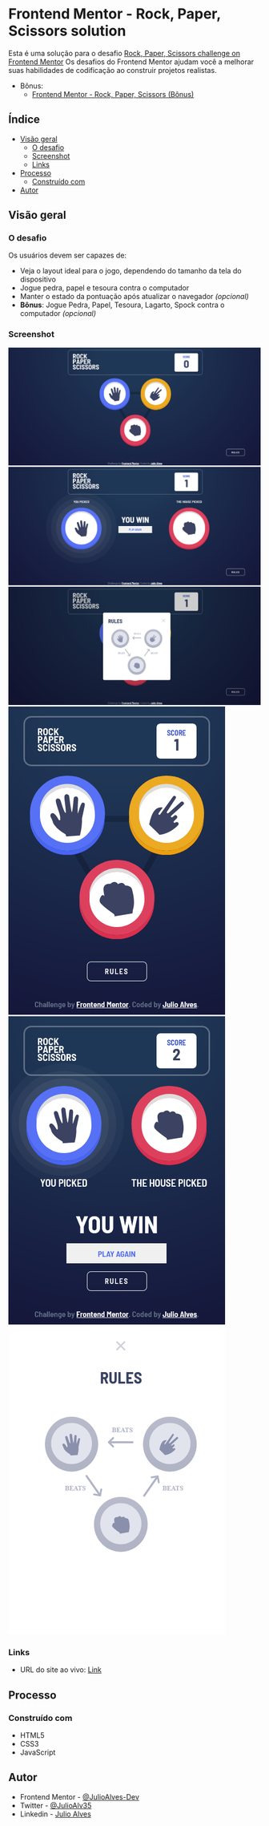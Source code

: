 # Frontend Mentor - Rock, Paper, Scissors solution

Esta é uma solução para o desafio [Rock, Paper, Scissors challenge on Frontend Mentor](https://www.frontendmentor.io/challenges/rock-paper-scissors-game-pTgwgvgH) Os desafios do Frontend Mentor ajudam você a melhorar suas habilidades de codificação ao construir projetos realistas.

- Bônus:
  - [Frontend Mentor -  Rock, Paper, Scissors (Bônus)](https://github.com/JulioAlves-Dev/rock-paper-scissors-lizard-spock-bonus)

## Índice

- [Visão geral](#visão-geral)
  - [O desafio](#o-desafio)
  - [Screenshot](#screenshot)
  - [Links](#links)
- [Processo](#processo)
  - [Construído com](#construído-com)
- [Autor](#autor)

## Visão geral

### O desafio

Os usuários devem ser capazes de:

- Veja o layout ideal para o jogo, dependendo do tamanho da tela do dispositivo
- Jogue pedra, papel e tesoura contra o computador
- Manter o estado da pontuação após atualizar o navegador _(opcional)_
- **Bônus**: Jogue Pedra, Papel, Tesoura, Lagarto, Spock contra o computador _(opcional)_

### Screenshot

![](./screenshots/screenshot-1.png)
![](./screenshots/screenshot-2.png)
![](./screenshots/screenshot-3.png)
![](./screenshots/screenshot-mobile-1.png)
![](./screenshots/screenshot-mobile-2.png)
![](./screenshots/screenshot-mobile-3.png)

### Links

- URL do site ao vivo: [Link](https://julioalves-dev.github.io/rock-paper-scissors-challenge-on-frontend-mentor/)

## Processo

### Construído com

- HTML5
- CSS3
- JavaScript

## Autor

- Frontend Mentor - [@JulioAlves-Dev](https://www.frontendmentor.io/profile/JulioAlves-Dev)
- Twitter - [@JulioAlv35](https://twitter.com/JulioAlv35)
- Linkedin - [Julio Alves](https://www.linkedin.com/in/julio-alves-0119b01a6/)
